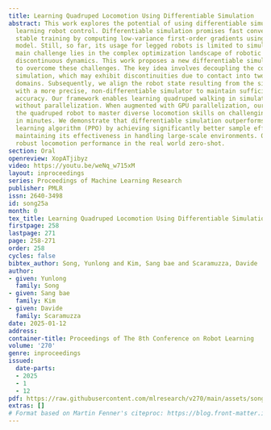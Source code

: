 ```yaml
---
title: Learning Quadruped Locomotion Using Differentiable Simulation
abstract: This work explores the potential of using differentiable simulation for
  learning robot control. Differentiable simulation promises fast convergence and
  stable training by computing low-variance first-order gradients using the robot
  model. Still, so far, its usage for legged robots is limited to simulation. The
  main challenge lies in the complex optimization landscape of robotic tasks due to
  discontinuous dynamics. This work proposes a new differentiable simulation framework
  to overcome these challenges. The key idea involves decoupling the complex whole-body
  simulation, which may exhibit discontinuities due to contact into two separate continuous
  domains. Subsequently, we align the robot state resulting from the simplified model
  with a more precise, non-differentiable simulator to maintain sufficient simulation
  accuracy. Our framework enables learning quadruped walking in simulation in minutes
  without parallelization. When augmented with GPU parallelization, our approach allows
  the quadruped robot to master diverse locomotion skills on challenging terrains
  in minutes. We demonstrate that differentiable simulation outperforms a reinforcement
  learning algorithm (PPO) by achieving significantly better sample efficiency while
  maintaining its effectiveness in handling large-scale environments. Our policy achieves
  robust locomotion performance in the real world zero-shot.
section: Oral
openreview: XopATjibyz
video: https://youtu.be/weNq_w715xM
layout: inproceedings
series: Proceedings of Machine Learning Research
publisher: PMLR
issn: 2640-3498
id: song25a
month: 0
tex_title: Learning Quadruped Locomotion Using Differentiable Simulation
firstpage: 258
lastpage: 271
page: 258-271
order: 258
cycles: false
bibtex_author: Song, Yunlong and Kim, Sang bae and Scaramuzza, Davide
author:
- given: Yunlong
  family: Song
- given: Sang bae
  family: Kim
- given: Davide
  family: Scaramuzza
date: 2025-01-12
address:
container-title: Proceedings of The 8th Conference on Robot Learning
volume: '270'
genre: inproceedings
issued:
  date-parts:
  - 2025
  - 1
  - 12
pdf: https://raw.githubusercontent.com/mlresearch/v270/main/assets/song25a/song25a.pdf
extras: []
# Format based on Martin Fenner's citeproc: https://blog.front-matter.io/posts/citeproc-yaml-for-bibliographies/
---
```

